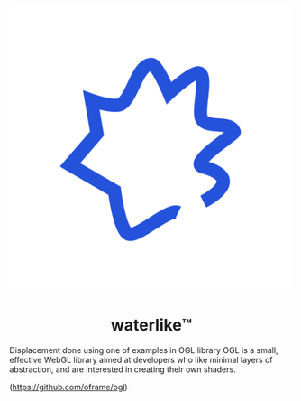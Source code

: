 

<p align="center">
  <img src="https://raw.githubusercontent.com/like820/waterlike.world/main/waterLikeLogo.png" alt="waterlike™️" width="510" />
</p>

<h1 align="center">waterlike™️</h1>






Displacement done using one of examples in OGL library
OGL is a small, effective WebGL library aimed at developers who like minimal layers of abstraction, and are interested in creating their own shaders.


(https://github.com/oframe/ogl)


